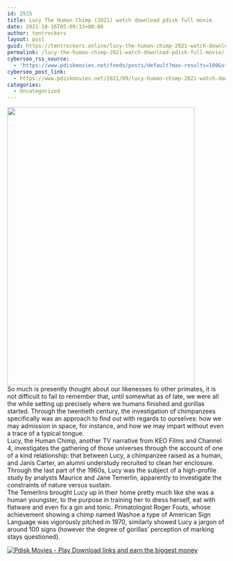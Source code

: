 ```yaml
---
id: 2515
title: Lucy The Human Chimp (2021) watch download pdisk full movie
date: 2021-10-16T05:09:33+00:00
author: tentrockers
layout: post
guid: https://tentrockers.online/lucy-the-human-chimp-2021-watch-download-pdisk-full-movie/
permalink: /lucy-the-human-chimp-2021-watch-download-pdisk-full-movie/
cyberseo_rss_source:
  - 'https://www.pdiskmovies.net/feeds/posts/default?max-results=100&start-index=301'
cyberseo_post_link:
  - https://www.pdiskmovies.net/2021/09/lucy-human-chimp-2021-watch-download.html
categories:
  - Uncategorized
---
```

<div class="separator">
  <a href="https://1.bp.blogspot.com/-WfAcYuVNEj0/YUnO-uWLY3I/AAAAAAAAAEM/2eJhPipUKc4SNwhf306H-TMdSKid2L5lACNcBGAsYHQ/s1138/Lucy%2BThe%2BHuman%2BChimp%2B%25282021%2529%2Bwatch%2Bdownload%2Bpdisk%2Bfull%2Bmovie.jpg" imageanchor="1"><img loading="lazy" border="0" data-original-height="1138" data-original-width="768" height="640" src="https://1.bp.blogspot.com/-WfAcYuVNEj0/YUnO-uWLY3I/AAAAAAAAAEM/2eJhPipUKc4SNwhf306H-TMdSKid2L5lACNcBGAsYHQ/w432-h640/Lucy%2BThe%2BHuman%2BChimp%2B%25282021%2529%2Bwatch%2Bdownload%2Bpdisk%2Bfull%2Bmovie.jpg" width="432" /></a>
</div>



<div>
  <div>
    <span>So much is presently thought about our likenesses to other primates, it is not difficult to fail to remember that, until somewhat as of late, we were all the while setting up precisely where we humans finished and gorillas started. Through the twentieth century, the investigation of chimpanzees specifically was an approach to find out with regards to ourselves: how we may admission in space, for instance, and how we may impart without even a trace of a typical tongue.&nbsp;</span>
  </div>
  
  <div>
    <span>Lucy, the Human Chimp, another TV narrative from KEO Films and Channel 4, investigates the gathering of those universes through the account of one of a kind relationship: that between Lucy, a chimpanzee raised as a human, and Janis Carter, an alumni understudy recruited to clean her enclosure. Through the last part of the 1960s, Lucy was the subject of a high-profile study by analysts Maurice and Jane Temerlin, apparently to investigate the constraints of nature versus sustain.&nbsp;</span>
  </div>
  
  <div>
    <span>The Temerlins brought Lucy up in their home pretty much like she was a human youngster, to the purpose in training her to dress herself, eat with flatware and even fix a gin and tonic. Primatologist Roger Fouts, whose achievement showing a chimp named Washoe a type of American Sign Language was vigorously pitched in 1970, similarly showed Lucy a jargon of around 100 signs (however the degree of gorillas&#8217; perception of marking stays questioned).</span>
  </div>
</div>

[![](https://1.bp.blogspot.com/-a93bp85aB6g/YUXjACCiX3I/AAAAAAAAbQE/GHmPI7h0af0tqn6tYzd0cdrDv9Hu9LUSACLcBGAsYHQ/s16000/Play_it_New-removebg-preview.png "Pdisk Movies - Play Download links and earn the biggest money")](https://www.pdisks.com/share-video?videoid=nv2ld1005i38)